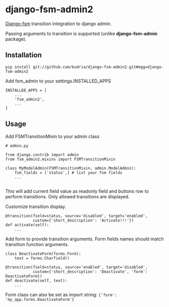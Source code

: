 # django-fsm-admin2

[Django-fsm](https://github.com/viewflow/django-fsm) transition integration to django admin.

Passing arguments to transition is supported (unlike **django-fsm-admin** package).

## Installation

```pip install git://github.com/kudria/django-fsm-admin2.git#egg=django-fsm-admin2```

Add fsm_admin to your settings.INSTALLED_APPS
``` 
INSTALLED_APPS = [
    ...
    'fsm_admin2',
    ...
]
 ```

## Usage
Add FSMTransitionMixin to your admin class
```
# admin.py

from django.contrib import admin
from fsm_admin2.mixins import FSMTransitionMixin

class MyModelAdmin(FSMTransitionMixin, admin.ModelAdmin):
    fsm_fields = ['status',] # list your fsm fields
    ...
    
```
This will add current field value as readonly field and buttons row to perform transitions.
Only allowed transitions are displayed.

Customize transition display.

```
@transition(field=status, source='disabled', target='enabled',
            custom={'short_description': 'Activate!!!'})
def activate(self):
    ...
```

Add form to provide transition arguments. Form fields names should match transition function arguments.
```
class DeactivateForm(forms.Form):
    text = forms.Charfield()

@transition(field=status, source='enabled', target='disabled',
            custom={'short_description': 'Deactivate', 'form': DeactivateForm})
def deactivate(self, text):
    ...
```

Form class can also be set as import string: ```{'form': 'my_app.forms.DeactivateForm'}```


